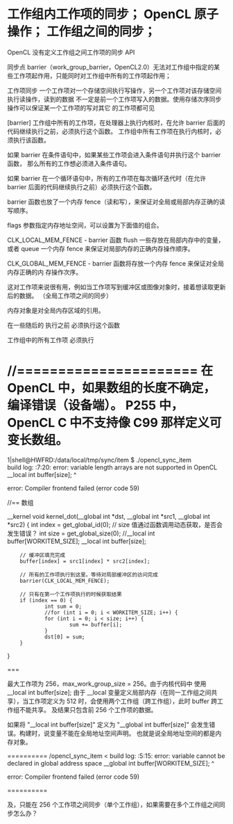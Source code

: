 工作组内工作项的同步；
OpenCL 原子操作；
工作组之间的同步；
=====================

OpenCL 没有定义工作组之间工作项的同步 API

同步点 barrier（work_group_barrier，OpenCL2.0）无法对工作组中指定的某
些工作项起作用，只能同时对工作组中所有的工作项起作用；

工作项同步
一个工作项对一个存储空间执行写操作，另一个工作项对该存储空间执行读操作，读到的数据
不一定是前一个工作项写入的数据。使用存储次序同步操作可以保证某一个工作项的写对其它
的工作项都可见

[barrier]
工作组中所有的工作项，在处理器上执行内核时，在允许 barrier
后面的代码继续执行之前，必须执行这个函数。
工作组中所有工作项在执行内核时，必须执行该函数。

如果 barrier 在条件语句中，如果某些工作项会进入条件语句并执行这个 barrier 函数，
那么所有的工作想必须进入条件语句。

如果 barrier 在一个循环语句中，所有的工作项在每次循环迭代时（在允许 barrier
后面的代码继续执行之前）必须执行这个函数。

barrier 函数也放了一个内存 fence（读和写），来保证对全局或局部内存正确的读写顺序。

flags 参数指定内存地址空间，可以设置为下面值的组合。

CLK_LOCAL_MEM_FENCE - barrier 函数 flush 一些存放在局部内存中的变量，
或者 queue 一个内存 fence 来保证对局部内存的正确内存操作顺序。

CLK_GLOBAL_MEM_FENCE - barrier 函数将存放一个内存 fence 来保证对全局内存正确的内
存操作次序。

这对工作项来说很有用，例如当工作项写到缓冲区或图像对象时，接着想读取更新后的数据。
（全局工作项之间的同步）

内存对象是对全局内存区域的引用。

在一些随后的 执行之前
必须执行这个函数

工作组中的所有工作项 必须执行

//======================
在 OpenCL 中，如果数组的长度不确定，编译错误（设备端）。
P255 中，OpenCL C 中不支持像 C99 那样定义可变长数组。
======================

1|shell@HWFRD:/data/local/tmp/sync/item $ ./opencl_sync_item                   
build log:
<source>:7:20: error: variable length arrays are not supported in OpenCL
        __local int buffer[size];
                          ^

error: Compiler frontend failed (error code 59)

//== 数组

__kernel void kernel_dot(__global int *dst, __global int *src1,  __global int *src2)
{
        int index = get_global_id(0);
        // size 值通过函数调用动态获取，是否会发生错误？
        int size = get_global_size(0);
        //__local int buffer[WORKITEM_SIZE];
        __local int buffer[size];

        // 缓冲区填充完成
        buffer[index] = src1[index] * src2[index];

        // 所有的工作项执行到这里。等待对局部缓冲区的访问完成
        barrier(CLK_LOCAL_MEM_FENCE);

        // 只有在第一个工作项执行的时候获取结果
        if (index == 0) {
                int sum = 0;
                //for (int i = 0; i < WORKITEM_SIZE; i++) {
                for (int i = 0; i < size; i++) {
                        sum += buffer[i];
                }
                dst[0] = sum;
        }
}

===

最大工作项为 256，max_work_group_size = 256。由于内核代码中
使用 __local int buffer[size]; 由于 __local
变量定义局部内存（在同一工作组之间共享），当工作项定义为 512
时，会使用两个工作组（跨工作组），此时 buffer 跨工作组不能共享。
及结果只包含前 256 个工作项的数据。

如果将 "__local int buffer[size]" 定义为 "__global int buffer[size]"
会发生错误。构建时，说变量不能在全局地址空间声明。
也就是说全局地址空间的都是内存对象。

==========
/opencl_sync_item                                                             <
build log:
<source>:5:15: error: variable cannot be declared in global address space
        __global int buffer[WORKITEM_SIZE];
                     ^

error: Compiler frontend failed (error code 59)

==========

及，只能在 256 个工作项之间同步（单个工作组），如果需要在多个工作组之间同步怎么办？



